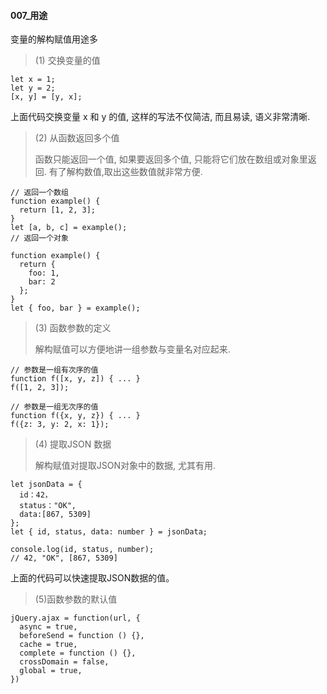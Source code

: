 #### 007_用途

变量的解构赋值用途多

> (1) 交换变量的值

```
let x = 1;
let y = 2;
[x, y] = [y, x];
```

上面代码交换变量 x 和 y 的值, 这样的写法不仅简洁, 而且易读, 语义非常清晰.

> (2) 从函数返回多个值
>
> 函数只能返回一个值, 如果要返回多个值, 只能将它们放在数组或对象里返回. 有了解构数值,取出这些数值就非常方便.

```
// 返回一个数组
function example() {
  return [1, 2, 3];
}
let [a, b, c] = example();
// 返回一个对象

function example() {
  return {
    foo: 1,
    bar: 2
  };
}
let { foo, bar } = example();
```

> (3) 函数参数的定义
>
> 解构赋值可以方便地讲一组参数与变量名对应起来.

```
// 参数是一组有次序的值
function f([x, y, z]) { ... }
f([1, 2, 3]);

// 参数是一组无次序的值
function f({x, y, z}) { ... }
f({z: 3, y: 2, x: 1});
```

> (4) 提取JSON 数据
>
> 解构赋值对提取JSON对象中的数据, 尤其有用.

```
let jsonData = {
  id：42，
  status："OK",
  data:[867, 5309]
};
let { id, status, data: number } = jsonData;

console.log(id, status, number);
// 42, "OK", [867, 5309]
```

上面的代码可以快速提取JSON数据的值。

> (5)函数参数的默认值

```
jQuery.ajax = function(url, {
  async = true,
  beforeSend = function () {},
  cache = true,
  complete = function () {},
  crossDomain = false,
  global = true,
})
```

